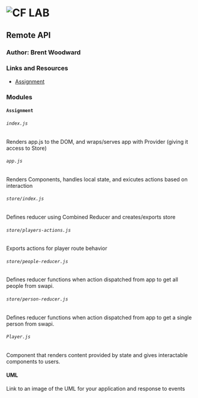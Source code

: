 ![CF](http://i.imgur.com/7v5ASc8.png) LAB
=================================================

## Remote API

### Author: Brent Woodward

### Links and Resources

* [Assignment](https://codesandbox.io/s/pymmznnoy7)


### Modules

#### `Assignment`
###### `index.js`
Renders app.js to the DOM, and wraps/serves app with Provider (giving it access to Store)
###### `app.js`
Renders Components, handles local state, and exicutes actions based on interaction
###### `store/index.js`
Defines reducer using Combined Reducer and creates/exports store
###### `store/players-actions.js`
Exports actions for player route behavior
###### `store/people-reducer.js`
Defines reducer functions when action dispatched from app to get all people from swapi.
###### `store/person-reducer.js`
Defines reducer functions when action dispatched from app to get a single person from swapi.
###### `Player.js`
Component that renders content provided by state and gives interactable components to users.


#### UML
Link to an image of the UML for your application and response to events